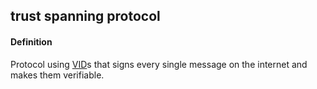 ## trust spanning protocol

<h4>Definition</h4><p>Protocol using <a href="verifiable-identifier">VID</a>s that signs every single message on the internet and makes them verifiable.</p>


